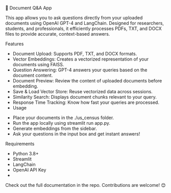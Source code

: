 📄 Document Q&A App

This app allows you to ask questions directly from your uploaded documents using OpenAI GPT-4 and LangChain. Designed for researchers, students, and professionals, it efficiently processes PDFs, TXT, and DOCX files to provide accurate, context-based answers.

Features

- Document Upload: Supports PDF, TXT, and DOCX formats.
- Vector Embeddings: Creates a vectorized representation of your documents using FAISS.
- Question Answering: GPT-4 answers your queries based on the document content.
- Document Preview: Review the content of uploaded documents before embedding.
- Save & Load Vector Store: Reuse vectorized data across sessions.
- Similarity Search: Displays document chunks relevant to your query.
- Response Time Tracking: Know how fast your queries are processed.
- Usage

* Place your documents in the ./us_census folder.
* Run the app locally using streamlit run app.py.
* Generate embeddings from the sidebar.
* Ask your questions in the input box and get instant answers!

  
Requirements

- Python 3.8+
- Streamlit
- LangChain
- OpenAI API Key
- 
Check out the full documentation in the repo. Contributions are welcome! 😊
